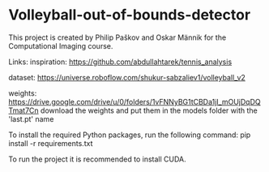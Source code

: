 # Volleyball-out-of-bounds-detector

This project is created by Philip Paškov and Oskar Männik for the Computational Imaging course.


Links: 
inspiration: https://github.com/abdullahtarek/tennis_analysis

dataset: https://universe.roboflow.com/shukur-sabzaliev1/volleyball_v2

weights: https://drive.google.com/drive/u/0/folders/1vFNNyBG1tCBDa1jI_mOUjDqDQTmat7Cn
download the weights and put them in the models folder with the 'last.pt' name

To install the required Python packages, run the following command:
pip install -r requirements.txt

To run the project it is recommended to install CUDA.
